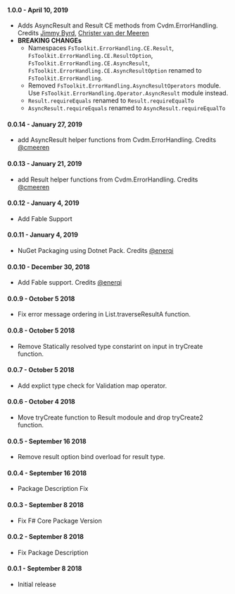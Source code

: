 #### 1.0.0 - April 10, 2019
* Adds AsyncResult and Result CE methods from Cvdm.ErrorHandling. Credits [Jimmy Byrd](https://github.com/TheAngryByrd), [Christer van der Meeren](https://github.com/cmeeren)
* **BREAKING CHANGEs** 
  - Namespaces `FsToolkit.ErrorHandling.CE.Result`,   `FsToolkit.ErrorHandling.CE.ResultOption`, `FsToolkit.ErrorHandling.CE.AsyncResult`, `FsToolkit.ErrorHandling.CE.AsyncResultOption` renamed to `FsToolkit.ErrorHandling`. 
  - Removed `FsToolkit.ErrorHandling.AsyncResultOperators` module. Use  `FsToolkit.ErrorHandling.Operator.AsyncResult` module instead. 
  - `Result.requireEquals` renamed to `Result.requireEqualTo`
  - `AsyncResult.requireEquals` renamed to `AsyncResult.requireEqualTo`

#### 0.0.14 - January 27, 2019
* add AsyncResult helper functions from Cvdm.ErrorHandling. Credits [@cmeeren](https://github.com/cmeeren)

#### 0.0.13 - January 21, 2019
* add Result helper functions from Cvdm.ErrorHandling. Credits [@cmeeren](https://github.com/cmeeren)

#### 0.0.12 - January 4, 2019
* Add Fable Support

#### 0.0.11 - January 4, 2019
* NuGet Packaging using Dotnet Pack. Credits [@enerqi](www.github.com/enerqi)

#### 0.0.10 - December 30, 2018
* Add Fable support. Credits [@enerqi](www.github.com/enerqi)

#### 0.0.9 - October 5 2018
* Fix error message ordering in List.traverseResultA function.

#### 0.0.8 - October 5 2018
* Remove Statically resolved type constarint on input in tryCreate function.

#### 0.0.7 - October 5 2018
* Add explict type check for Validation map operator.

#### 0.0.6 - October 4 2018
* Move tryCreate function to Result modoule and drop tryCreate2 function.

#### 0.0.5 - September 16 2018
* Remove result option bind overload for result type.

#### 0.0.4 - September 16 2018
* Package Description Fix

#### 0.0.3 - September 8 2018
* Fix F# Core Package Version

#### 0.0.2 - September 8 2018
* Fix Package Description

#### 0.0.1 - September 8 2018
* Initial release